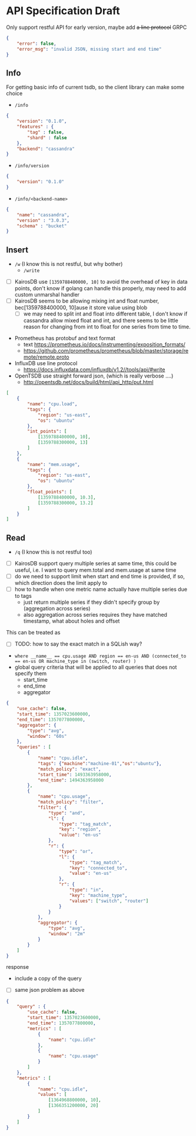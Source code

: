 # API Specification Draft

Only support restful API for early version, maybe add ~~a line protocol~~ GRPC


````json
{
    "error": false,
    "error_msg": "invalid JSON, missing start and end time"
}
````

## Info

For getting basic info of current tsdb, so the client library can make some choice

- `/info`

````json
{
    "version": "0.1.0",
    "features" : {
        "tag" : false,
        "shard" : false
    },
    "backend": "cassandra"
}
````

- `/info/version`

````json
{
    "version": "0.1.0"
}
````

- `/info/<backend-name>`

````json
{
    "name": "cassandra",
    "version" : "3.0.3",
    "schema" : "bucket"
}
````

## Insert

- `/w` (I know this is not restful, but why bother)
  - `/write`
- [ ] KairosDB use `[1359788400000, 10]` to avoid the overhead of key in data points, don't know if golang can
handle this properly, may need to add custom unmarshal handler
- [ ] KairosDB seems to be allowing mixing int and float number, bec[1359788400000, 10]ause it store value using blob
  - [ ] we may need to split int and float into different table, I don't know if cassandra allow mixed float and int,
  and there seems to be little reason for changing from int to float for one series from time to time.
- Prometheus has protobuf and text format
  - text https://prometheus.io/docs/instrumenting/exposition_formats/
  - https://github.com/prometheus/prometheus/blob/master/storage/remote/remote.proto
- InfluxDB use line protocol
  - https://docs.influxdata.com/influxdb/v1.2//tools/api/#write
- OpenTSDB use straight forward json, (which is really verbose ....)
  - http://opentsdb.net/docs/build/html/api_http/put.html
   
````json
[
    {
        "name": "cpu.load",
        "tags": {
            "region": "us-east",
            "os": "ubuntu"
        },
        "int_points": [
            [1359788400000, 10],
            [1359788300000, 13]
        ]
    },
    {
        "name": "mem.usage",
        "tags": {
            "region": "us-east",
            "os": "ubuntu"
        },
        "float_points": [
            [1359788400000, 10.3],
            [1359788300000, 13.2]
        ]
    }
]
````

## Read

- `/q` (I know this is not restful too)
- [ ] KairosDB support query multiple series at same time, this could be useful, i.e. I want to query mem.total and mem.usage at same time
- [ ] do we need to support limit when start and end time is provided, if so, which direction does the limit apply to
- [ ] how to handle when one metric name actually have multiple series due to tags
  - just return multiple series if they didn't specify group by (aggregation across series)
  - also aggregation across series requires they have matched timestamp, what about holes and offset

This can be treated as 

- [ ] TODO: how to say the exact match in a SQLish way?
- `where __name__ == cpu.usage AND region == en-us AND (connected_to == en-us OR machine_type in (switch, router) )`
- global query criteria that will be applied to all queries that does not specify them
  - start_time
  - end_time
  - aggregator

````json
{
    "use_cache": false,
    "start_time": 1357023600000,
    "end_time": 1357077800000,
    "aggregator": {
        "type": "avg",
        "window": "60s"
    },
    "queries" : [
        {
            "name": "cpu.idle",
            "tags": {"machine":"machine-01","os":"ubuntu"},
            "match_policy": "exact",
            "start_time": 1493363958000,
            "end_time": 1494363958000
        },
        {
            "name": "cpu.usage",
            "match_policy": "filter",
            "filter": {
                "type": "and",
                "l": {
                    "type": "tag_match",
                    "key": "region",
                    "value": "en-us"
                },
                "r": {
                    "type": "or",
                    "l": {
                        "type": "tag_match",
                        "key": "connected_to",
                        "value": "en-us"
                    },
                    "r": {
                        "type": "in",
                        "key": "machine_type",
                        "values": ["switch", "router"]
                    }
                }
            },
            "aggregator": {
                "type": "avg",
                "window": "2m"
            }
        }
    ]
}
````

response

- include a copy of the query
- [ ] same json problem as above

````json
{
    "query" : {
        "use_cache": false,
        "start_time": 1357023600000,
        "end_time": 1357077800000,
        "metrics" : [
            {
                "name": "cpu.idle"
            },
            {
                "name": "cpu.usage"
            }
        ]
    },
    "metrics" : [
        {
            "name": "cpu.idle",
            "values": [
                [1364968800000, 10],
                [1366351200000, 20]
            ]
        }
    ]
}
````
